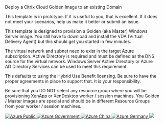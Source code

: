 Deploy a Citrix Cloud Golden Image to an existing Domain

This template is in prototype.  If it is useful to you, that is excellent.  If it does not meet your scenarios, help us make it better or submit an issue.

This template is designed to provision a Golden (aka Master) Windows Server image.
You still have to download and install the VDA (Virtual Delivery Agent) but this should get you started in few minutes.

The virtual network and subnet need to exist in the target Azure subscription.
Active Directory is required and must be defined as the DNS source for the virtual network.  Windows Server Active Directory or Azure AD Directory Services can be used to meet this requirement.

This defaults to using the Hybrid Use Benefit licensing.  Be sure to have the proper agreements in place to support that. It is your responsibility.

Be sure that you DO NOT select any resource group where you will be provisioning XenApp or XenDesktop worker / session machines.  You Golden / Master images are special and should be in different Resource Groups from your worker / session machines.

<a href="https://portal.azure.com/#create/Microsoft.Template/uri/https%3A%2F%2Fraw.githubusercontent.com%2Fcitrix%2FCitrixCloud-ARMTemplates%2Fmaster%2FServerGoldenImage%2Fazuredeploy.json" target="_blank">
    <img src="http://azuredeploy.net/deploybutton.png" alt="Azure Public"/>
</a>
<a href="https://portal.azure.us/#create/Microsoft.Template/uri/https%3A%2F%2Fraw.githubusercontent.com%2Fcitrix%2FCitrixCloud-ARMTemplates%2Fmaster%2FServerGoldenImage%2Fazuredeploy.json" target="_blank">
    <img src="http://azuredeploy.net/AzureGov.png" alt="Azure Government"/>
</a>
<a href="https://portal.azure.cn/#create/Microsoft.Template/uri/https%3A%2F%2Fraw.githubusercontent.com%2Fcitrix%2FCitrixCloud-ARMTemplates%2Fmaster%2FServerGoldenImage%2Fazuredeploy.json" target="_blank">
    <img src="http://azuredeploy.net/AzureCn.png" alt="Azure China"/>
</a>
<a href="https://portal.microsoftazure.de/#create/Microsoft.Template/uri/https%3A%2F%2Fraw.githubusercontent.com%2Fcitrix%2FCitrixCloud-ARMTemplates%2Fmaster%2FServerGoldenImage%2Fazuredeploy.json" target="_blank">
    <img src="http://azuredeploy.net/AzureDe.png" alt="Azure Germany"/>
</a>
<a href="http://armviz.io/#/?load=https%3A%2F%2Fraw.githubusercontent.com%2Fcitrix%2FCitrixCloud-ARMTemplates%2Fmaster%2FServerGoldenImage%2Fazuredeploy.json" target="_blank">
    <img src="http://armviz.io/visualizebutton.png"/>
</a>
